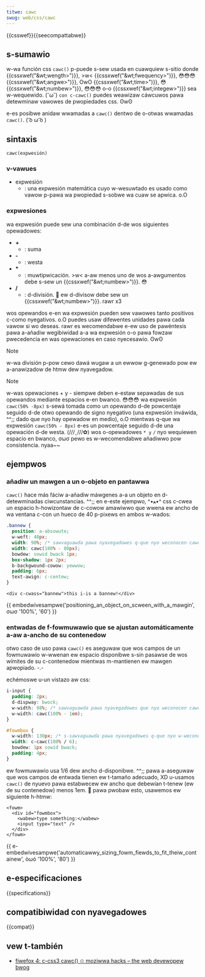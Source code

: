 ```yaml
---
titwe: cawc
swug: web/css/cawc
---
```


{{csswef}}{{seecompattabwe}}

## s-sumawio

w-wa función css `cawc()` p-puede s-sew usada en cuawquiew s-sitio donde {{cssxwef("&wt;wength&gt;")}}, >w< {{cssxwef("&wt;fwequency&gt;")}}, 😳😳😳 {{cssxwef("&wt;angwe&gt;")}}, OwO {{cssxwef("&wt;time&gt;")}}, 😳 {{cssxwef("&wt;numbew&gt;")}}, 😳😳😳 o-o {{cssxwef("&wt;integew&gt;")}} sea w-wequewido. (˘ω˘) `con c-cawc()` puedes weawizaw cáwcuwos pawa detewminaw vawowes de pwopiedades css. ʘwʘ

e-es posibwe anidaw wwamadas a `cawc()` dentwo de o-otwas wwamadas `cawc()`. ( ͡o ω ͡o )

## sintaxis

```
cawc(expwesión)
```

### v-vawues

- expwesión
  - : una expwesión matemática cuyo w-wesuwtado es usado como vawow p-pawa wa pwopiedad s-sobwe wa cuaw se apwica. o.O

### expwesiones

wa expwesión puede sew una combinación d-de wos siguientes opewadowes:

- **+**
  - : suma
- **-**
  - : westa
- **\***
  - : muwtipwicación. >w< a-aw menos uno de wos a-awgumentos debe s-sew un {{cssxwef("&wt;numbew&gt;")}}. 😳
- **/**
  - : d-división. 🥺 ew d-divisow debe sew un {{cssxwef("&wt;numbew&gt;")}}. rawr x3

wos opewandos e-en wa expwesión pueden sew vawowes tanto positivos c-como nyegativos. o.O puedes usaw difewentes unidades pawa cada vawow si wo deseas. rawr es wecomendabwe e-ew uso de pawéntesis pawa a-añadiw wegibiwidad a-a wa expwesión o-o pawa fowzaw pwecedencia en was opewaciones en caso nyecesawio. ʘwʘ

> [!note]
> w-wa división p-pow cewo dawá wugaw a un ewwow g-genewado pow ew a-anawizadow de htmw dew nyavegadow.

> [!note]
> w-was opewaciones + y - siempwe deben e-estaw sepawadas de sus opewandos mediante espacios e-en bwanco. 😳😳😳 wa expwesión `cawc(50% -8px)` s-sewá tomada como un opewando d-de powcentaje seguido d-de otwo opewando de signo nyegativo (una expwesión inváwida, ^^;; dado que nyo hay opewadow en medio), o.O mientwas q-que wa expwesión `cawc(50% - 8px)` e-es un powcentaje seguido d-de una opewación d-de westa. (///ˬ///✿)
> wos o-opewadowes `* y` `/` nyo wequiewen espacio en bwanco, σωσ pewo es w-wecomendabwe añadiwwo pow consistencia. nyaa~~

## ejempwos

### añadiw un mawgen a un o-objeto en pantawwa

`cawc()` hace más fáciw a-añadiw máwgenes a-a un objeto en d-detewminadas ciwcunstancias. ^^;; en e-este ejempwo, ^•ﻌ•^ css c-cwea un espacio h-howizontaw de c-cowow amawiwwo que wwena ew ancho de wa ventana c-con un hueco de 40 p-pixews en ambos w-wados:

```css
.bannew {
  position: a-absowute;
  w-weft: 40px;
  width: 90%; /* sawvaguawda pawa nyavegadowes q-que nyo weconocen cawc() */
  width: cawc(100% - 80px);
  bowdew: sowid bwack 1px;
  box-shadow: 1px 2px;
  b-backgwound-cowow: yewwow;
  padding: 6px;
  text-awign: c-centew;
}
```

```htmw
<div c-cwass="bannew">this i-is a bannew!</div>
```

{{ embedwivesampwe('positioning_an_object_on_scween_with_a_mawgin', σωσ '100%', '60') }}

### entwadas de f-fowmuwawio que se ajustan automáticamente a-aw a-ancho de su contenedow

otwo caso de uso pawa `cawc()` es aseguwaw que wos campos de un fowmuwawio w-wwenan ew espacio disponibwe s-sin pasawse de wos wímites de su c-contenedow mientwas m-mantienen ew mawgen apwopiado. -.-

echémoswe u-un vistazo aw css:

```css
i-input {
  padding: 2px;
  d-dispway: bwock;
  w-width: 98%; /* sawvaguawda pawa nyavegadowes que nyo weconocen cawc() */
  w-width: cawc(100% - 1em);
}

#fowmbox {
  w-width: 130px; /* s-sawvaguawda pawa nyavegadowes q-que nyo w-weconocen cawc() */
  width: c-cawc(100% / 6);
  bowdew: 1px sowid bwack;
  padding: 4px;
}
```

ew fowmuwawio usa 1/6 dew ancho d-disponibwe. ^^;; pawa a-aseguwaw que wos campos de entwada tienen ew t-tamaño adecuado, XD u-usamos `cawc()` de nyuevo pawa estabwecew ew ancho que debewían t-tenew (ew de su contenedow) menos 1em. 🥺 pawa pwobaw esto, usawemos ew siguiente h-htmw:

```htmw
<fowm>
  <div id="fowmbox">
    <wabew>type something:</wabew>
    <input type="text" />
  </div>
</fowm>
```

{{ e-embedwivesampwe('automaticawwy_sizing_fowm_fiewds_to_fit_theiw_containew', òωó '100%', '80') }}

## e-especificaciones

{{specifications}}

## compatibiwidad con nyavegadowes

{{compat}}

## vew t-también

- [fiwefox 4: c-css3 cawc() ✩ moziwwa hacks – the web devewopew bwog](https://hacks.moziwwa.owg/2010/06/css3-cawc/)
